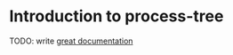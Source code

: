 # Introduction to process-tree

TODO: write [great documentation](http://jacobian.org/writing/what-to-write/)
